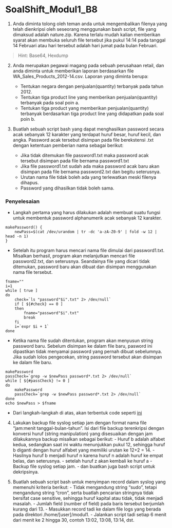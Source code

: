 # SoalShift_Modul1_B8


1. Anda diminta tolong oleh teman anda untuk mengembalikan filenya yang telah dienkripsi oleh seseorang menggunakan bash script, file yang dimaksud adalah nature.zip. Karena terlalu mudah kalian memberikan syarat akan membuka seluruh file tersebut jika pukul 14:14 pada tanggal 14 Februari atau hari tersebut adalah hari jumat pada bulan Februari.
> Hint: Base64, Hexdump

2. Anda merupakan pegawai magang pada sebuah perusahaan retail, dan anda diminta untuk memberikan laporan berdasarkan file WA_Sales_Products_2012-14.csv. Laporan yang diminta berupa:
   * Tentukan negara dengan penjualan(quantity) terbanyak pada tahun 2012.
   * Tentukan tiga product line yang memberikan penjualan(quantity) terbanyak pada soal poin a.
   * Tentukan tiga product yang memberikan penjualan(quantity) terbanyak berdasarkan tiga product line yang didapatkan pada soal poin b.
        
3. Buatlah sebuah script bash yang dapat menghasilkan password secara acak sebanyak 12 karakter yang terdapat huruf besar, huruf kecil, dan angka. Password acak tersebut disimpan pada file berekstensi .txt dengan ketentuan pemberian nama sebagai berikut:
   * Jika tidak ditemukan file password1.txt maka password acak tersebut disimpan pada file bernama password1.txt
   * Jika file password1.txt sudah ada maka password acak baru akan disimpan pada file bernama password2.txt dan begitu seterusnya.
   * Urutan nama file tidak boleh ada yang terlewatkan meski filenya dihapus.
   * Password yang dihasilkan tidak boleh sama.
### **Penyelesaian**
* Langkah pertama yang harus dilakukan adalah membuat suatu fungsi untuk membentuk password alphanumerik acak sebanyak 12 karakter.
```
makePassword() {
    newPass=$(cat /dev/urandom | tr -dc 'a-zA-Z0-9' | fold -w 12 | head -n 1)
}
```

* Setelah itu program harus mencari nama file dimulai dari password1.txt. Misalkan berhasil, program akan melanjutkan mencari file password2.txt, dan seterusnya. Seandainya file yang dicari tidak ditemukan, password baru akan dibuat dan disimpan menggunakan nama file tersebut.
```
fname=""
i=1
while [ true ]
do
    check=`ls "password"$i".txt" 2> /dev/null`
    if [ ${#check} == 0 ]
    then
        fname="password"$i".txt"
        break
    fi
    i=`expr $i + 1`
done
```

* Ketika nama file sudah ditentukan, program akan menyusun string password baru. Sebelum disimpan ke dalam file baru, pasword ini dipastikan tidak menyamai password yang pernah dibuat sebelumnya. Jika sudah lolos pengecekan, string password tersebut akan disimpan ke dalam file baru.
```
makePassword
passCheck=`grep -w $newPass password*.txt 2> /dev/null`
while [ ${#passCheck} != 0 ]
do
    makePassword
    passCheck=`grep -w $newPass password*.txt 2> /dev/null`
done
echo $newPass > $fname
```

* Dari langkah-langkah di atas, akan terbentuk code seperti [ini](https://github.com/forfeitsch/SoalShift_Modul1_B8/blob/master/soal1.sh)

4. Lakukan backup file syslog setiap jam dengan format nama file “jam:menit tanggal-bulan-tahun”. Isi dari file backup terenkripsi dengan konversi huruf (string manipulation) yang disesuaikan dengan jam dilakukannya backup misalkan sebagai berikut:
        - Huruf b adalah alfabet kedua, sedangkan saat ini waktu menunjukkan pukul 12, sehingga huruf b diganti dengan huruf alfabet yang memiliki urutan ke 12+2 = 14.
        - Hasilnya huruf b menjadi huruf n karena huruf n adalah huruf ke empat belas, dan seterusnya. 
        - setelah huruf z akan kembali ke huruf a
        - Backup file syslog setiap jam.
        - dan buatkan juga bash script untuk dekripsinya.
        
5. Buatlah sebuah script bash untuk menyimpan record dalam syslog yang memenuhi kriteria berikut:
        - Tidak mengandung string “sudo”, tetapi mengandung string “cron”, serta buatlah pencarian stringnya tidak bersifat case sensitive, sehingga huruf kapital atau tidak, tidak menjadi masalah.
        - Jumlah field (number of field) pada baris tersebut berjumlah kurang dari 13.
        - Masukkan record tadi ke dalam file logs yang berada pada direktori /home/[user]/modul1.
        - Jalankan script tadi setiap 6 menit dari menit ke 2 hingga 30, contoh 13:02, 13:08, 13:14, dst.

